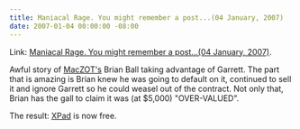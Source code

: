 ```yaml
---
title: Maniacal Rage. You might remember a post...(04 January, 2007)
date: 2007-01-04 00:00:00 -08:00
---
```


<p>
Link: <a title="Maniacal Rage. You might remember a post...(04 January, 2007)" href="http://maniacalrage.net/past/2007/1/4/you_might_remember_a_post/">Maniacal Rage. You might remember a post...(04 January, 2007)</a>.
</p>
<p>
Awful story of <a href="http://www.maczot.com/">MacZOT's</a> Brian Ball taking advantage of Garrett. The part that is amazing is Brian knew he was going to default on it, continued to sell it and ignore Garrett so he could weasel out of the contract. Not only that, Brian has the gall to claim it was (at $5,000) "OVER-VALUED".
</p>
<p>
The result: <a href="http://www.getxpad.com/">XPad</a> is now free.
</p>
